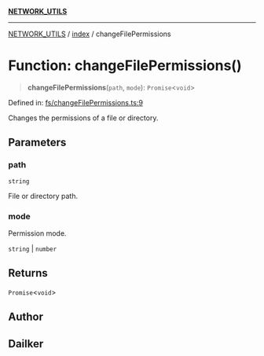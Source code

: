 [**NETWORK_UTILS**](../../README.md)

***

[NETWORK_UTILS](../../README.md) / [index](../README.md) / changeFilePermissions

# Function: changeFilePermissions()

> **changeFilePermissions**(`path`, `mode`): `Promise`\<`void`\>

Defined in: [fs/changeFilePermissions.ts:9](https://github.com/dailker/everyutil-js/blob/b3e269da55b7d96c15eb37e98c5c4f6b94f05f6f/src/fs/changeFilePermissions.ts#L9)

Changes the permissions of a file or directory.

## Parameters

### path

`string`

File or directory path.

### mode

Permission mode.

`string` | `number`

## Returns

`Promise`\<`void`\>

## Author

## Dailker
